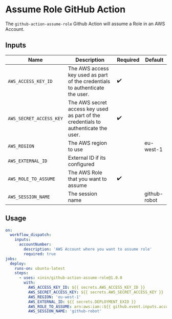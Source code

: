 # Assume Role GitHub Action

The `github-action-assume-role` Github Action will assume a Role in an AWS Account.

## Inputs

| Name | Description | Required |Default |
| --- | --- | --- | --- |
| `AWS_ACCESS_KEY_ID` | The AWS access key used as part of the credentials to authenticate the user. | :heavy_check_mark: | |
| `AWS_SECRET_ACCESS_KEY` | The AWS secret access key used as part of the credentials to authenticate the user. | :heavy_check_mark: | |
| `AWS_REGION` | The AWS region to use | | eu-west-1 |
| `AWS_EXTERNAL_ID` | External ID if its configured | |  |
| `AWS_ROLE_TO_ASSUME` | The AWS Role that you want to assume | :heavy_check_mark: | |
| `AWS_SESSION_NAME` | The session name |  | github-robot |


## Usage

```yaml
on:
  workflow_dispatch:
    inputs:
      accountNumber:
        description: 'AWS Account where you want to assume role'
        required: true
jobs:
  deploy:
    runs-on: ubuntu-latest
    steps:
      - uses: xinin/github-action-assume-role@1.0.0
        with:
          AWS_ACCESS_KEY_ID: ${{ secrets.AWS_ACCESS_KEY_ID }}
          AWS_SECRET_ACCESS_KEY: ${{ secrets.AWS_SECRET_ACCESS_KEY }}
          AWS_REGION: 'eu-west-1'
          AWS_EXTERNAL_ID: ${{ secrets.DEPLOYMENT_EXID }}
          AWS_ROLE_TO_ASSUME: arn:aws:iam::${{ github.event.inputs.accountNumber }}:role/github-robot-access-role
          AWS_SESSION_NAME: 'github-robot'
```
